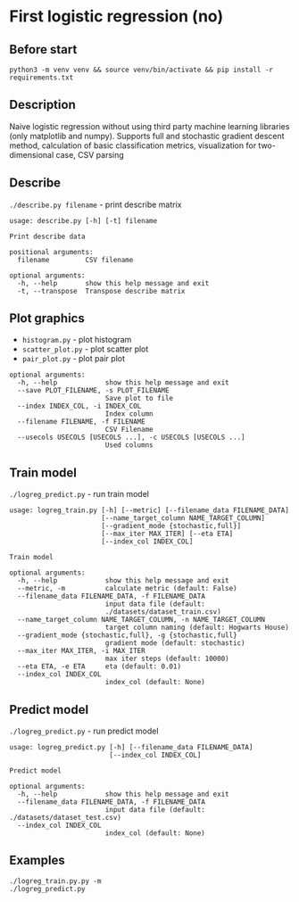# First logistic regression (no)

## Before start
`python3 -m venv venv && source venv/bin/activate && pip install -r requirements.txt`

## Description
Naive logistic regression without using third party machine learning libraries (only matplotlib and numpy). Supports full and stochastic gradient descent method, calculation of basic classification metrics, visualization for two-dimensional case, CSV parsing


## Describe
`./describe.py filename` - print describe matrix
```shell
usage: describe.py [-h] [-t] filename

Print describe data

positional arguments:
  filename         CSV filename

optional arguments:
  -h, --help       show this help message and exit
  -t, --transpose  Transpose describe matrix
```

## Plot graphics
- `histogram.py` - plot histogram
- `scatter_plot.py` - plot scatter plot
- `pair_plot.py` - plot pair plot
```shell
optional arguments:
  -h, --help            show this help message and exit
  --save PLOT_FILENAME, -s PLOT_FILENAME
                        Save plot to file
  --index INDEX_COL, -i INDEX_COL
                        Index column
  --filename FILENAME, -f FILENAME
                        CSV Filename
  --usecols USECOLS [USECOLS ...], -c USECOLS [USECOLS ...]
                        Used columns
```

## Train model

`./logreg_predict.py` - run train model
```shell
usage: logreg_train.py [-h] [--metric] [--filename_data FILENAME_DATA]
                       [--name_target_column NAME_TARGET_COLUMN]
                       [--gradient_mode {stochastic,full}]
                       [--max_iter MAX_ITER] [--eta ETA]
                       [--index_col INDEX_COL]

Train model

optional arguments:
  -h, --help            show this help message and exit
  --metric, -m          calculate metric (default: False)
  --filename_data FILENAME_DATA, -f FILENAME_DATA
                        input data file (default:
                        ./datasets/dataset_train.csv)
  --name_target_column NAME_TARGET_COLUMN, -n NAME_TARGET_COLUMN
                        target column naming (default: Hogwarts House)
  --gradient_mode {stochastic,full}, -g {stochastic,full}
                        gradient mode (default: stochastic)
  --max_iter MAX_ITER, -i MAX_ITER
                        max iter steps (default: 10000)
  --eta ETA, -e ETA     eta (default: 0.01)
  --index_col INDEX_COL
                        index_col (default: None)

```


## Predict model

`./logreg_predict.py` - run predict model

```
usage: logreg_predict.py [-h] [--filename_data FILENAME_DATA]
                         [--index_col INDEX_COL]

Predict model

optional arguments:
  -h, --help            show this help message and exit
  --filename_data FILENAME_DATA, -f FILENAME_DATA
                        input data file (default: ./datasets/dataset_test.csv)
  --index_col INDEX_COL
                        index_col (default: None)

```
  
## Examples

```shell script
./logreg_train.py.py -m
./logreg_predict.py
```

